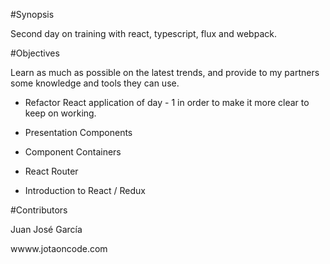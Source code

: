 #Synopsis

Second day on training with react, typescript, flux and webpack.

#Objectives

Learn as much as possible on the latest trends, and provide to my partners some knowledge and tools they can use.

- Refactor React application of day - 1 in order to make it more clear to keep on working.

- Presentation Components

- Component Containers

- React Router

- Introduction to React / Redux

#Contributors

Juan José García

wwww.jotaoncode.com

